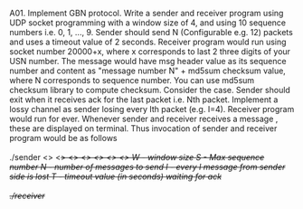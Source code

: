 A01. Implement GBN protocol. Write a sender and receiver program using UDP socket programming with a window size of 4, and using 10 sequence numbers i.e. 0, 1, ..., 9. Sender should send N (Configurable e.g. 12) packets and uses a timeout value of 2 seconds. Receiver program would run using socket number 20000+x, where x corresponds to last 2 three digits of your USN number. The message would have msg header value as its sequence number and content as "message number N" + md5sum checksum value, where N corresponds to sequence number. You can use md5sum checksum library to compute checksum. Consider the case. Sender should exit when it receives ack for the last packet i.e. Nth packet. Implement a lossy channel as sender losing every Ith packet (e.g. I=4). Receiver program would run for ever. Whenever sender and receiver receives a message , these are displayed on terminal.
Thus invocation of sender and receiver program would be as follows
<br/><br/>
./sender <<W>> <<S>> <<N>> <<I>> <<T>> <<receiver IP>> <<receiver port>>
  W - window size
  S - Max sequence number
  N - number of messages to send
  I - every I message from sender side is lost
  T - timeout value (in seconds) waiting for ack
<br/><br/>
./receiver <S> <receiver port>
